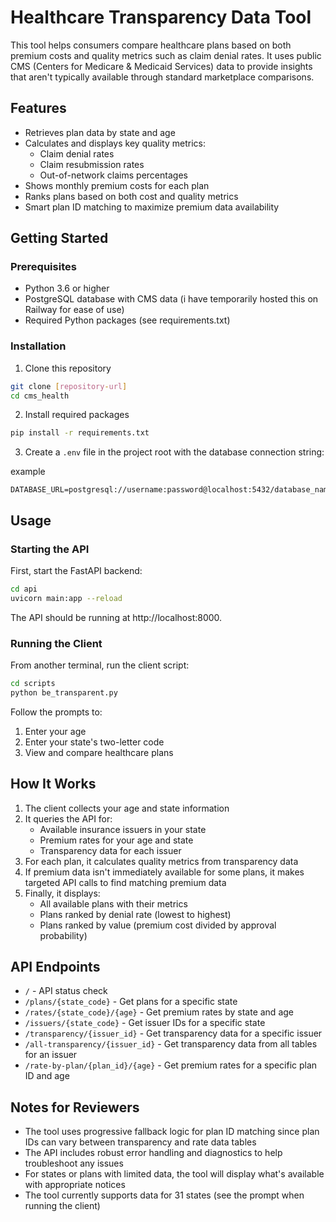 # Healthcare Transparency Data Tool

This tool helps consumers compare healthcare plans based on both premium costs and quality metrics such as claim denial rates. It uses public CMS (Centers for Medicare & Medicaid Services) data to provide insights that aren't typically available through standard marketplace comparisons.

## Features

- Retrieves plan data by state and age
- Calculates and displays key quality metrics:
  - Claim denial rates
  - Claim resubmission rates
  - Out-of-network claims percentages
- Shows monthly premium costs for each plan
- Ranks plans based on both cost and quality metrics
- Smart plan ID matching to maximize premium data availability

## Getting Started

### Prerequisites

- Python 3.6 or higher
- PostgreSQL database with CMS data (i have temporarily hosted this on Railway for ease of use)
- Required Python packages (see requirements.txt)

### Installation

1. Clone this repository
```bash
git clone [repository-url]
cd cms_health
```

2. Install required packages
```bash
pip install -r requirements.txt
```

3. Create a `.env` file in the project root with the database connection string:

example
```
DATABASE_URL=postgresql://username:password@localhost:5432/database_name
```


## Usage

### Starting the API

First, start the FastAPI backend:

```bash
cd api
uvicorn main:app --reload
```

The API should be running at http://localhost:8000.

### Running the Client

From another terminal, run the client script:

```bash
cd scripts
python be_transparent.py
```

Follow the prompts to:
1. Enter your age
2. Enter your state's two-letter code
3. View and compare healthcare plans

## How It Works

1. The client collects your age and state information
2. It queries the API for:
   - Available insurance issuers in your state
   - Premium rates for your age and state
   - Transparency data for each issuer
3. For each plan, it calculates quality metrics from transparency data
4. If premium data isn't immediately available for some plans, it makes targeted API calls to find matching premium data
5. Finally, it displays:
   - All available plans with their metrics
   - Plans ranked by denial rate (lowest to highest)
   - Plans ranked by value (premium cost divided by approval probability)

## API Endpoints

- `/` - API status check
- `/plans/{state_code}` - Get plans for a specific state
- `/rates/{state_code}/{age}` - Get premium rates by state and age
- `/issuers/{state_code}` - Get issuer IDs for a specific state
- `/transparency/{issuer_id}` - Get transparency data for a specific issuer
- `/all-transparency/{issuer_id}` - Get transparency data from all tables for an issuer
- `/rate-by-plan/{plan_id}/{age}` - Get premium rates for a specific plan ID and age

## Notes for Reviewers

- The tool uses progressive fallback logic for plan ID matching since plan IDs can vary between transparency and rate data tables
- The API includes robust error handling and diagnostics to help troubleshoot any issues
- For states or plans with limited data, the tool will display what's available with appropriate notices
- The tool currently supports data for 31 states (see the prompt when running the client) 